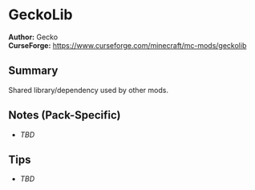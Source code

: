 # GeckoLib

**Author:** Gecko  
**CurseForge:** https://www.curseforge.com/minecraft/mc-mods/geckolib

## Summary
Shared library/dependency used by other mods.

## Notes (Pack-Specific)
- _TBD_

## Tips
- _TBD_

